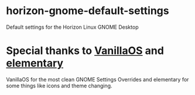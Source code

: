 # horizon-gnome-default-settings
Default settings for the Horizon Linux GNOME Desktop

# Special thanks to [VanillaOS](https://github.com/Vanilla-OS/) and [elementary](https://github.com/elementary)
VanillaOS for the most clean GNOME Settings Overrides and elementary for some things like icons and theme changing.
